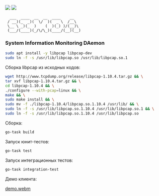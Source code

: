 ![](https://github.com/skushnerchuk/simda/actions/workflows/lint.yml/badge.svg?branch=draft)
![](https://github.com/skushnerchuk/simda/actions/workflows/test.yml/badge.svg?branch=draft)
```
  ___  ____  __  __  ____    __
 / __)(_  _)(  \/  )(  _ \  /__\   
 \__ \ _)(_  )    (  )(_) )/(__)\  
 (___/(____)(_/\/\_)(____/(__)(__)
```
### System Information Monitoring DAemon

```bash
sudo apt install -y libpcap libpcap-dev
sudo ln -f -s /usr/lib/libpcap.so /usr/lib/libpcap.so.1
```

Сборка libpcap из исходных кодов:
```bash
wget http://www.tcpdump.org/release/libpcap-1.10.4.tar.gz && \
tar xvf libpcap-1.10.4.tar.gz && \
cd libpcap-1.10.4 && \
./configure --with-pcap=linux && \
make && \
sudo make install && \
sudo mv -f ./libpcap-1.10.4/libpcap.so.1.10.4 /usr/lib/ && \
sudo ln -f -s /usr/lib/libpcap.so.1.10.4 /usr/lib/libpcap.so.1 && \
sudo ln -f -s /usr/lib/libpcap.so.1.10.4 /usr/lib/libpcap.so
```

Сборка:

```bash
go-task build
```

Запуск юнит-тестов:

```bash
go-task test
```
Запуск интеграционных тестов:

```bash
go-task integration-test
```

Демо клиента:

[demo.webm](https://github.com/skushnerchuk/simda/assets/48449889/93d1c737-5a11-4f16-932e-2db2f4b6cbbd)
